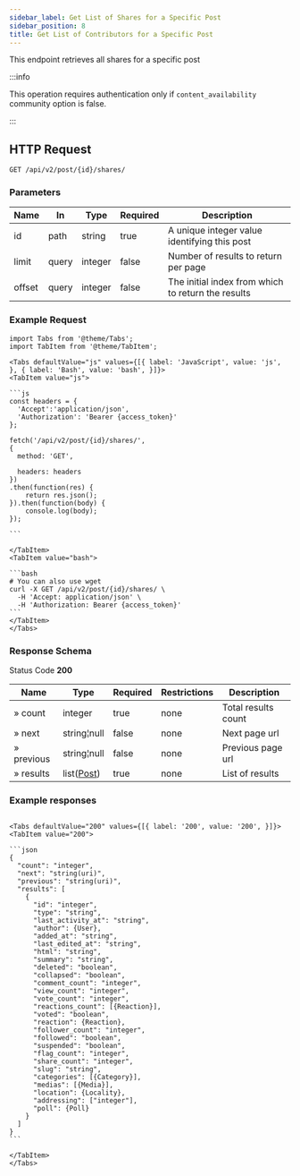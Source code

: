 ```yaml
---
sidebar_label: Get List of Shares for a Specific Post
sidebar_position: 8
title: Get List of Contributors for a Specific Post
---
```


This endpoint retrieves all shares for a specific post

:::info

This operation requires authentication only if `content_availability` community option is false.

:::

## HTTP Request

`GET /api/v2/post/{id}/shares/`

### Parameters

|Name|In|Type|Required|Description|
|---|---|---|---|---|
|id|path|string|true|A unique integer value identifying this post|
|limit|query|integer|false|Number of results to return per page|
|offset|query|integer|false|The initial index from which to return the results|

### Example Request

````mdx-code-block
import Tabs from '@theme/Tabs';
import TabItem from '@theme/TabItem';

<Tabs defaultValue="js" values={[{ label: 'JavaScript', value: 'js', }, { label: 'Bash', value: 'bash', }]}>
<TabItem value="js">

```js
const headers = {
  'Accept':'application/json',
  'Authorization': 'Bearer {access_token}'
};

fetch('/api/v2/post/{id}/shares/',
{
  method: 'GET',

  headers: headers
})
.then(function(res) {
    return res.json();
}).then(function(body) {
    console.log(body);
});

```

</TabItem>
<TabItem value="bash">

```bash
# You can also use wget
curl -X GET /api/v2/post/{id}/shares/ \
  -H 'Accept: application/json' \
  -H 'Authorization: Bearer {access_token}'
```
</TabItem>
</Tabs>
````

### Response Schema

Status Code **200**

|Name|Type|Required|Restrictions|Description|
|---|---|---|---|---|
|» count|integer|true|none|Total results count|
|» next|string¦null|false|none|Next page url|
|» previous|string¦null|false|none|Previous page url|
|» results|list([Post](/docs/apireference/v2/schemas/post))|true|none|List of results|

### Example responses


````mdx-code-block

<Tabs defaultValue="200" values={[{ label: '200', value: '200', }]}>
<TabItem value="200">

```json
{
  "count": "integer",
  "next": "string(uri)",
  "previous": "string(uri)",
  "results": [
    {
      "id": "integer",
      "type": "string",
      "last_activity_at": "string",
      "author": {User},
      "added_at": "string",
      "last_edited_at": "string",
      "html": "string",
      "summary": "string",
      "deleted": "boolean",
      "collapsed": "boolean",
      "comment_count": "integer",
      "view_count": "integer",
      "vote_count": "integer",
      "reactions_count": [{Reaction}],
      "voted": "boolean",
      "reaction": {Reaction},
      "follower_count": "integer",
      "followed": "boolean",
      "suspended": "boolean",
      "flag_count": "integer",
      "share_count": "integer",
      "slug": "string",
      "categories": [{Category}],
      "medias": [{Media}],
      "location": {Locality},
      "addressing": ["integer"],
      "poll": {Poll}
    }
  ]
}
```

</TabItem>
</Tabs>
````




